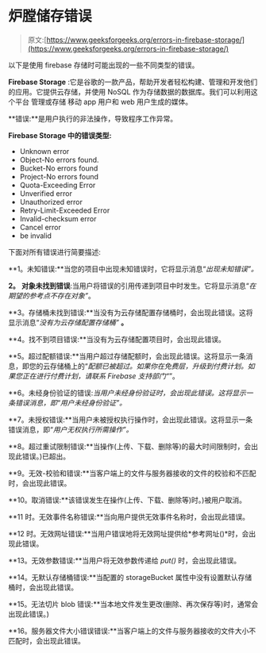 # 炉膛储存错误

> 原文:[https://www.geeksforgeeks.org/errors-in-firebase-storage/](https://www.geeksforgeeks.org/errors-in-firebase-storage/)

以下是使用 firebase 存储时可能出现的一些不同类型的错误。

**Firebase Storage** :它是谷歌的一款产品，帮助开发者轻松构建、管理和开发他们的应用。它提供云存储，并使用 NoSQL 作为存储数据的数据库。我们可以利用这个平台 管理或存储 移动 app 用户和 web 用户生成的媒体。

**错误:**是用户执行的非法操作，导致程序工作异常。

**Firebase Storage 中的错误类型:**

*   Unknown error
*   Object-No errors found.
*   Bucket-No errors found
*   Project-No errors found
*   Quota-Exceeding Error
*   Unverified error
*   Unauthorized error
*   Retry-Limit-Exceeded Error
*   Invalid-checksum error
*   Cancel error
*   be invalid

下面对所有错误进行简要描述:

**1。未知错误:**当您的项目中出现未知错误时，它将显示消息“*出现未知错误”。*

**2。** **对象未找到错误**:当用户将错误的引用传递到项目中时发生。它将显示消息“*在期望的参考点不存在对象”*。

**3。存储桶未找到错误:**当没有为云存储配置存储桶时，会出现此错误。这将显示消息“*没有为云存储配置存储桶”* **。**

**4。找不到项目错误:**当没有为云存储配置项目时，会出现此错误。

**5。超过配额错误:**当用户超过存储配额时，会出现此错误。这将显示一条消息，即您的云存储桶上的“*配额已被超过。如果你在免费层，升级到付费计划。如果您正在进行付费计划，请联系 Firebase 支持部门“*”。

**6。未经身份验证的错误:**当用户未经身份验证时，会出现此错误。这将显示一条错误消息，即*“用户未经身份验证”。*

**7。未授权错误:**当用户未被授权执行操作时，会出现此错误。这将显示一条错误消息，即“*用户无权执行所需操作”。*

**8。超过重试限制错误:**当操作(上传、下载、删除等)的最大时间限制时，会出现此错误。)已超出。

**9。无效-校验和错误:**当客户端上的文件与服务器接收的文件的校验和不匹配时，会出现此错误。

**10。取消错误:**该错误发生在操作(上传、下载、删除等)时。)被用户取消。

**11 时。无效事件名称错误:**当向用户提供无效事件名称时，会出现此错误。

**12 时。无效网址错误:**当用户错误地将无效网址提供给*参考网址()*时，会出现此错误。

**13。无效参数错误:**当用户将无效参数传递给 *put()* 时，会出现此错误。

**14。无默认存储桶错误:**当配置的 storageBucket 属性中没有设置默认存储桶时，会出现此错误。

**15。无法切片 blob 错误:**当本地文件发生更改(删除、再次保存等)时，通常会出现此错误。)

**16。服务器文件大小错误错误:**当客户端上的文件与服务器接收的文件大小不匹配时，会出现此错误。